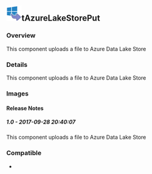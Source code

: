 ## <img src='./logo.jpg' width='40' height='40'>tAzureLakeStorePut

### Overview
This component uploads a file to Azure Data Lake Store
### Details
This component uploads a file to Azure Data Lake Store
### Images




#### Release Notes

##### 1.0 - 2017-09-28 20:40:07
This component uploads a file to Azure Data Lake Store
### Compatible
 -